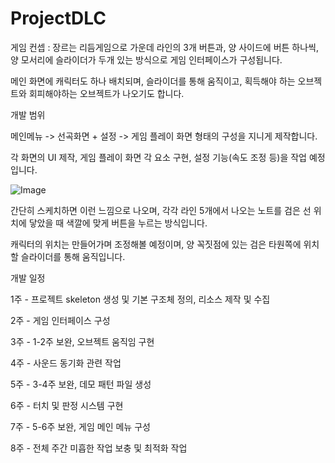 # ProjectDLC
 
게임 컨셉 : 장르는 리듬게임으로 가운데 라인의 3개 버튼과, 양 사이드에 버튼 하나씩, 양 모서리에 슬라이더가 두개 있는 방식으로 게임 인터페이스가 구성됩니다.

메인 화면에 캐릭터도 하나 배치되며, 슬라이더를 통해 움직이고, 획득해야 하는 오브젝트와 회피해야하는 오브젝트가 나오기도 합니다.



개발 범위

메인메뉴 -> 선곡화면 + 설정 -> 게임 플레이 화면 형태의 구성을 지니게 제작합니다.

각 화면의 UI 제작, 게임 플레이 화면 각 요소 구현, 설정 기능(속도 조정 등)을 작업 예정입니다.

![Image](https://github.com/user-attachments/assets/8d905651-d6af-4c83-a3a4-c31796eec2b5)
 
간단히 스케치하면 이런 느낌으로 나오며, 각각 라인 5개에서 나오는 노트를 검은 선 위치에 닿았을 때 색깔에 맞게 버튼을 누르는 방식입니다.

캐릭터의 위치는 만들어가며 조정해볼 예정이며, 양 꼭짓점에 있는 검은 타원쪽에 위치할 슬라이더를 통해 움직입니다.



개발 일정

1주 - 프로젝트 skeleton 생성 및 기본 구조체 정의, 리소스 제작 및 수집

2주 - 게임 인터페이스 구성

3주 - 1-2주 보완, 오브젝트 움직임 구현

4주 - 사운드 동기화 관련 작업

5주 - 3-4주 보완, 데모 패턴 파일 생성

6주 - 터치 및 판정 시스템 구현

7주 - 5-6주 보완, 게임 메인 메뉴 구성

8주 - 전체 주간 미흡한 작업 보충 및 최적화 작업
